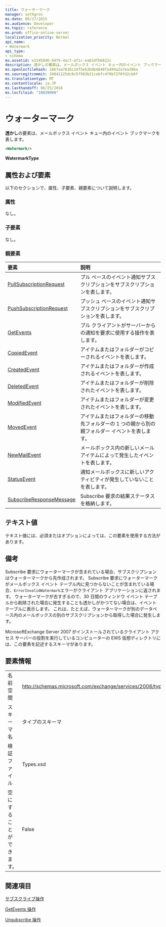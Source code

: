 ```yaml
---
title: ウォーターマーク
manager: sethgros
ms.date: 09/17/2015
ms.audience: Developer
ms.topic: reference
ms.prod: office-online-server
localization_priority: Normal
api_name:
- Watermark
api_type:
- schema
ms.assetid: e1545046-94f9-4ac7-af1c-ea81dfb6822c
description: 透かしの要素は、メールボックス イベント キュー内のイベント ブックマークを表します。
ms.openlocfilehash: 1867aa781bc24f5eb3bdb4648fa494a2a7ea396a
ms.sourcegitcommit: 34041125dc8c5f993b21cebfc4f8b72f0fd2cb6f
ms.translationtype: MT
ms.contentlocale: ja-JP
ms.lasthandoff: 06/25/2018
ms.locfileid: "19839999"
---
```

# <a name="watermark"></a>ウォーターマーク

**透かし**の要素は、メールボックス イベント キュー内のイベント ブックマークを表します。 
  
```xml
<Watermark/>
```

 **WatermarkType**
## <a name="attributes-and-elements"></a>属性および要素

以下のセクションで、属性、子要素、親要素について説明します。
  
### <a name="attributes"></a>属性

なし。
  
### <a name="child-elements"></a>子要素

なし。
  
### <a name="parent-elements"></a>親要素

|**要素**|**説明**|
|:-----|:-----|
|[PullSubscriptionRequest](pullsubscriptionrequest.md) <br/> |プル ベースのイベント通知サブスクリプションをサブスクリプションを表します。  <br/> |
|[PushSubscriptionRequest](pushsubscriptionrequest.md) <br/> |プッシュ ベースのイベント通知サブスクリプションをサブスクリプションを表します。  <br/> |
|[GetEvents](getevents.md) <br/> |プル クライアントがサーバーからの通知を要求に使用する操作を表します。  <br/> |
|[CopiedEvent](copiedevent.md) <br/> |アイテムまたはフォルダーがコピーされるイベントを表します。  <br/> |
|[CreatedEvent](createdevent.md) <br/> |アイテムまたはフォルダーが作成されるイベントを表します。  <br/> |
|[DeletedEvent](deletedevent.md) <br/> |アイテムまたはフォルダーが削除されたイベントを表します。  <br/> |
|[ModifiedEvent](modifiedevent.md) <br/> |アイテムまたはフォルダーが変更されたイベントを表します。  <br/> |
|[MovedEvent](movedevent.md) <br/> |アイテムまたはフォルダーの移動先フォルダーの 1 つの親から別の親フォルダー イベントを表します。  <br/> |
|[NewMailEvent](newmailevent.md) <br/> |メールボックス内の新しいメール アイテムによって発生したイベントを表します。  <br/> |
|[StatusEvent](statusevent.md) <br/> |通知メールボックスに新しいアクティビティが発生していないことを表します。  <br/> |
|[SubscribeResponseMessage](subscriberesponsemessage.md) <br/> |Subscribe 要求の結果ステータスを格納します。  <br/> |
   
## <a name="text-value"></a>テキスト値

テキスト値には、必須またはオプションによっては、この要素を使用する方法があります。
  
## <a name="remarks"></a>備考

Subscribe 要求にウォーターマークが含まれている場合、サブスクリプションはウォーターマークから先作成されます。 Subscribe 要求にウォーターマークがメールボックス イベント テーブル内に見つからないことが含まれている場合、`ErrorInvalidWatermark`エラーがクライアント アプリケーションに返されます。 ウォーターマークが古すぎるので、30 日間のウィンドウ イベント テーブルから削除された場合に発生することも透かしがかつてない場合は、イベント テーブルに表示します。 これは、たとえば、ウォーターマークが別のデータベース内のメールボックスの別のサブスクリプションから取得した場合に発生します。 
  
MicrosoftExchange Server 2007 がインストールされているクライアント アクセス サーバーの役割を実行しているコンピューターの EWS 仮想ディレクトリには、この要素を記述するスキーマがあります。
  
## <a name="element-information"></a>要素情報

|||
|:-----|:-----|
|名前空間  <br/> |http://schemas.microsoft.com/exchange/services/2006/types  <br/> |
|スキーマ名  <br/> |タイプのスキーマ  <br/> |
|検証ファイル  <br/> |Types.xsd  <br/> |
|空にすることができます。  <br/> |False  <br/> |
   
## <a name="see-also"></a>関連項目



[サブスクライブ操作](subscribe-operation.md)
  
[GetEvents 操作](getevents-operation.md)
  
[Unsubscribe 操作](unsubscribe-operation.md)

